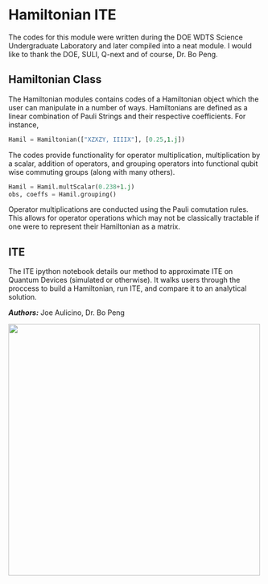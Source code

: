 <h1> Hamiltonian ITE </h1>

The codes for this module were written during the DOE WDTS Science Undergraduate Laboratory and later compiled into a neat module. I would like to thank the DOE, SULI, Q-next and of course, Dr. Bo Peng.

<h2> Hamiltonian Class </h2>

The Hamiltonian modules contains codes of a Hamiltonian object which the user can manipulate in a number of ways. Hamiltonians are defined as a linear combination of Pauli Strings and their respective coefficients. For instance,

```python
Hamil = Hamiltonian(["XZXZY, IIIIX"], [0.25,1.j])
```


The codes provide functionality for operator multiplication, multiplication by a scalar, addition of operators, and grouping operators into functional qubit wise commuting groups (along with many others). 

```python
Hamil = Hamil.multScalar(0.238+1.j) 
obs, coeffs = Hamil.grouping()
```

Operator multiplications are conducted using the Pauli comutation rules. This allows for operator operations which may not be classically tractable if one were to represent their Hamiltonian as a matrix.

<h2> ITE </h2>

The ITE ipython notebook details our method to approximate ITE on Quantum Devices (simulated or otherwise). It walks users through the proccess to build a Hamiltonian, run ITE, and compare it to an analytical solution.


***Authors:*** Joe Aulicino, Dr. Bo Peng 

<img src=https://upload.wikimedia.org/wikipedia/en/thumb/1/17/Pacific_Northwest_National_Laboratory_logo.svg/1200px-Pacific_Northwest_National_Laboratory_logo.svg.png width="500px"/>


